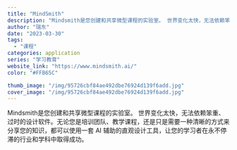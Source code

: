 ```yaml
---
title: "MindSmith"
description: "Mindsmith是您创建和共享微型课程的实验室。 世界变化太快，无法依赖笨重、过时的设计软件。无论您是培训团队、教学课"
author: "瑞东"
date: "2023-03-30"
tags:
  - "课程"
categories: application
series: "学习教育"
website_link: "https://www.mindsmith.ai/"
color: "#FFB65C"

thumb_image: "/img/95726cbf84ae492dbe76924d139f6add.jpg"
cover_image: "/img/95726cbf84ae492dbe76924d139f6add.jpg"
---
```


Mindsmith是您创建和共享微型课程的实验室。 世界变化太快，无法依赖笨重、过时的设计软件。无论您是培训团队、教学课程，还是只是需要一种清晰的方式来分享您的知识，都可以使用一套 AI 辅助的直观设计工具，让您的学习者在永不停滞的行业和学科中取得成功。